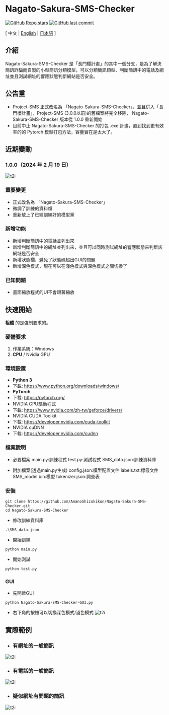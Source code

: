 # Nagato-Sakura-SMS-Checker

[![GitHub Repo stars](https://img.shields.io/github/stars/AmanoShizukikun/Nagato-Sakura-SMS-Checker?style=social)](https://github.com/AmanoShizukikun/Nagato-Sakura-SMS-Checker/stargazers)
[![GitHub last commit](https://img.shields.io/github/last-commit/AmanoShizukikun/Nagato-Sakura-SMS-Checker)](https://github.com/AmanoShizukikun/Nagato-Sakura-SMS-Checker/commits/main)

\[ 中文 | [English](README_en.md) | [日本語](README_jp.md) \]

## 介紹
Nagato-Sakura-SMS-Checker 是「長門櫻計畫」的其中一個分支，是為了解決簡訊詐騙而自製的小型簡訊分類模型，可以分類簡訊類型、判斷簡訊中的電話及網址並且測試網址的響應狀態判斷網站是否安全。

## 公告重
- Project-SMS 正式改名為 「Nagato-Sakura-SMS-Checker」，並且併入「長門櫻計畫」，Project-SMS (3.0.0以前)的舊檔案將完全移除， Nagato-Sakura-SMS-Checker 版本從 1.0.0 重新開始
- 目前中止 Nagato-Sakura-SMS-Checker 的打包 .exe 計畫，直到找到更有效率的的 Pytorch 模型打包方法，容量實在是太大了。

## 近期變動
### 1.0.0（2024 年 2 月 19 日）
![t2i](assets/preview/1.0.0.png)
### 重要變更
- 正式改名為 「Nagato-Sakura-SMS-Checker」
- 微調了訓練的資料檔
- 重新放上了已經訓練好的模型黨

### 新增功能
- 新增判斷簡訊中的電話並列出來
- 新增判斷簡訊中的網址並列出來，並且可以同時測試網址的響應狀態來判斷該網址是否安全
- 新增狀態欄，避免了狀態碼超出GUI的問題
- 新增深色模式，現在可以在淺色模式與深色模式之間切換了

### 已知問題
- 畫面縮放程式的UI不會跟著縮放

## 快速開始
 **粗體** 的是強制要求的。
 
### 硬體要求
1. 作業系統：Windows
1. **CPU** / Nvidia GPU

### 環境設置
- **Python 3**
- 下載: https://www.python.org/downloads/windows/
- **PyTorch**
- 下載: https://pytorch.org/
- NVIDIA GPU驅動程式
- 下載: https://www.nvidia.com/zh-tw/geforce/drivers/
- NVIDIA CUDA Toolkit
- 下載: https://developer.nvidia.com/cuda-toolkit
- NVIDIA cuDNN
- 下載: https://developer.nvidia.com/cudnn

### 檔案說明
- 必要檔案
  main.py:訓練程式
  test.py:測試程式
  SMS_data.json:訓練資料庫
  
- 附加檔案(透過main.py生成)
  config.json:模型配置文件
  labels.txt:標籤文件
  SMS_model.bin:模型
  tokenizer.json:詞彙表

### 安裝
```shell
git clone https://github.com/AmanoShizukikun/Nagato-Sakura-SMS-Checker.git
cd Nagato-Sakura-SMS-Checker
```

- 修改訓練資料庫
```shell
.\SMS_data.json
```

- 開始訓練
```shell
python main.py
```

- 開始測試
```shell
python test.py
```


### GUI
- 先開啟GUI
```shell
python Nagato-Sakura-SMS-Checker-GUI.py
```

- 右下角的按鈕可以切換深色模式/淺色模式
![t2i](assets/samples/two_mode.png)

## 實際範例
- ### 有網址的一般簡訊
![t2i](assets/samples/test_01.png)

- ### 有電話的一般簡訊
![t2i](assets/samples/test_02.png)

- ### 疑似網址有問題的簡訊
![t2i](assets/samples/test_03.png)

